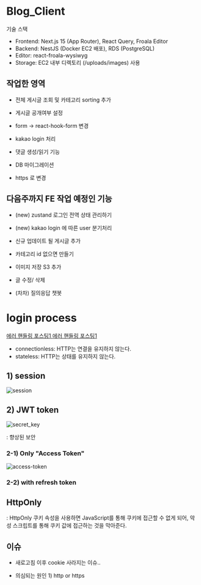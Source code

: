 # Blog_Client

기술 스택

- Frontend: Next.js 15 (App Router), React Query, Froala Editor
- Backend: NestJS (Docker EC2 배포), RDS (PostgreSQL)
- Editor: react-froala-wysiwyg
- Storage: EC2 내부 디렉토리 (/uploads/images) 사용

## 작업한 영역

- 전체 게시글 조회 및 카테고리 sorting 추가
- 게시글 공개여부 설정
- form -> react-hook-form 변경
- kakao login 처리
- 댓글 생성/읽기 기능
- DB 마이그레이션

- https 로 변경

## 다음주까지 FE 작업 예정인 기능

- (new) zustand 로그인 전역 상태 관리하기
- (new) kakao login 에 따른 user 분기처리

- 신규 업데이트 될 게시글 추가
- 카테고리 id 없으면 만들기
- 이미지 저장 S3 추가
- 글 수정/ 삭제
- (차차) 질의응답 챗봇


# login process

<a href="https://velog.io/@roum02/%EC%B9%B4%EC%B9%B4%EC%98%A4-%EB%A1%9C%EA%B7%B8%EC%9D%B8-%ED%9B%84-%EC%BF%A0%ED%82%A4-%EC%83%88%EB%A1%9C%EA%B3%A0%EC%B9%A8-%EC%8B%9C-%EC%82%AC%EB%9D%BC%EC%A7%80%EB%8A%94-%ED%98%84%EC%83%81-%EC%88%98%EC%A0%95">에러 핸들링 포스팅1 </a> 
<a href="https://velog.io/@roum02/JWT-%ED%86%A0%ED%81%B0%EC%9D%B4%EB%9E%91-%EC%8B%B8%EC%9A%B0%EA%B8%B0">에러 핸들링 포스팅1 </a>
- connectionless: HTTP는 연결을 유지하지 않는다.
- stateless: HTTP는 상태를 유지하지 않는다.

## 1) session

![session](https://velog.velcdn.com/images%2Fjunghyeonsu%2Fpost%2F7f05d33e-520c-4617-9776-183a0d9611d5%2Fimage.png)

## 2) JWT token

![secret_key](https://velog.velcdn.com/images%2Fjunghyeonsu%2Fpost%2Ff651801b-8494-4913-82c6-ff89f8bbd59f%2F%E1%84%89%E1%85%B3%E1%84%8F%E1%85%B3%E1%84%85%E1%85%B5%E1%86%AB%E1%84%89%E1%85%A3%E1%86%BA%202021-09-15%20%E1%84%8B%E1%85%A9%E1%84%8C%E1%85%A5%E1%86%AB%208.45.47.png)

: 향상된 보안

### 2-1) Only "Access Token"

![access-token](https://velog.velcdn.com/images%2Fjunghyeonsu%2Fpost%2Faf0fc689-e01a-484e-9519-267cba590864%2F%E1%84%89%E1%85%B3%E1%84%8F%E1%85%B3%E1%84%85%E1%85%B5%E1%86%AB%E1%84%89%E1%85%A3%E1%86%BA%202021-09-14%20%E1%84%8B%E1%85%A9%E1%84%92%E1%85%AE%209.02.17.png)

### 2-2) with refresh token

## HttpOnly

: HttpOnly 쿠키 속성을 사용하면 JavaScript를 통해 쿠키에 접근할 수 없게 되어, 악성 스크립트를 통해 쿠키 값에 접근하는 것을 막아준다.

## 이슈

- 새로고침 이후 cookie 사라지는 이슈..

- 의심되는 원인 1) http or https
